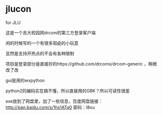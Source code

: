 # jlucon  
for JLU  

这是一个吉大校园网drcom的第三方登录客户端

闲的时候写的一个有很多瑕疵的小玩意   

显然是支持开热点的不会有各种限制  

项目是登录部分是直接抄的https://github.com/drcoms/drcom-generic ，稍微改了改  

gui是用的wxpython   

python2的编码实在搞不懂，所以直接用的GBK？所以可读性很差   

exe放到了网盘里，加了一些信息，百度网盘链接：http://pan.baidu.com/s/1hs1ATq0 密码：l8ou
